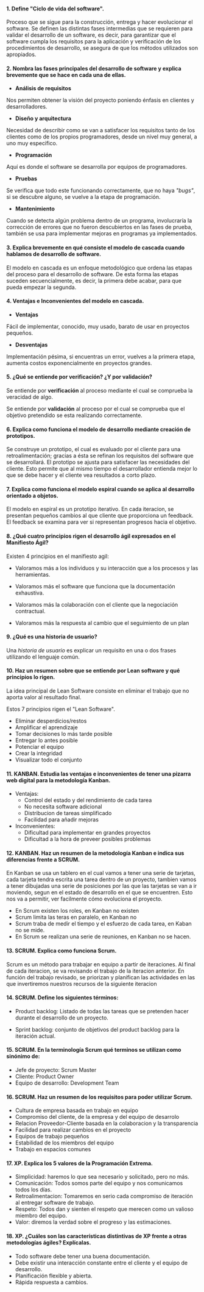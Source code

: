 #### 1.  Define "Ciclo de vida del software". 

Proceso que se sigue para la construcción, entrega y hacer evolucionar el software. Se definen las distintas fases intermedias que se requieren para validar el desarrollo de un software, es decir, para garantizar que el software cumpla los requisitos para la aplicación y verificación de los procedimientos de desarrollo, se asegura de que los métodos utilizados son apropiados.


#### 2. Nombra las fases principales del desarrollo de software y explica brevemente que se hace en cada una de ellas.

- **Análisis de requisitos**

Nos permiten obtener la visión del proyecto poniendo énfasis en clientes y desarrolladores.

- **Diseño y arquitectura**

Necesidad de describir como se van a satisfacer los requisitos tanto de los clientes como de los propios programadores, desde un nivel muy general, a uno muy especifico.

- **Programación**

Aquí es donde el software se desarrolla por equipos de programadores.

- **Pruebas**

Se verifica que todo este funcionando correctamente, que no haya *"bugs"*, si se descubre alguno, se vuelve a la etapa de programación.

- **Mantenimiento**

Cuando se detecta algún problema dentro de un programa, involucraría la corrección de errores que no fueron descubiertos en las fases de prueba, también se usa para implementar mejoras en programas ya implementados.

#### 3. Explica brevemente en qué consiste el modelo de cascada  cuando hablamos de desarrollo de software.

El modelo en cascada es un enfoque metodológico que ordena las etapas del proceso para el desarrollo de software. De esta forma las etapas suceden secuencialmente, es decir, la primera debe acabar, para que pueda empezar la segunda.

#### 4. Ventajas e Inconvenientes del modelo en cascada.
- **Ventajas**

Fácil de implementar, conocido, muy usado, barato de usar en proyectos pequeños.

- **Desventajas**

Implementación pésima, si encuentras un error, vuelves a la primera etapa, aumenta costos exponencialmente en proyectos grandes.

#### 5. ¿Qué se entiende por verificación? ¿Y por validación?

Se entiende por **verificación** al proceso mediante el cual se comprueba la veracidad de algo.

Se entiende por **validación** al proceso por el cual se comprueba que el objetivo pretendido se esta realizando correctamente.

#### 6. Explica como funciona el modelo de desarrollo mediante creación de prototipos.

Se construye un prototipo, el cual es evaluado por el cliente para una retroalimentación; gracias a ésta se refinan los requisitos del software que se desarrollará. El prototipo se ajusta para satisfacer las necesidades del cliente. Esto permite que al mismo tiempo el desarrollador entienda mejor lo que se debe hacer y el cliente vea resultados a corto plazo.


#### 7. Explica como funciona el modelo espiral cuando se aplica al desarrollo orientado a objetos.

El modelo en espiral es un prototipo iterativo. En cada iteracion, se presentan pequeños cambios al que cliente que proporciona un feedback. El feedback se examina para ver si representan progresos hacia el objetivo. 

#### 8. ¿Qué cuatro principios rigen el desarrollo ágil expresados en el Manifiesto Ágil?

Existen 4 principios en el manifiesto agil:

- Valoramos más a los individuos y su interacción que a los procesos y las herramientas. 

- Valoramos más el software que funciona que la documentación exhaustiva.

- Valoramos más la colaboración con el cliente que la negociación contractual.

- Valoramos más la respuesta al cambio que el seguimiento de un plan

#### 9. ¿Qué es una historia de usuario?
Una *historia de usuario* es explicar un requisito en una o dos frases utilizando el lenguaje común.

#### 10. Haz un resumen sobre que se entiende por Lean software y qué principios lo rigen.

La idea principal de Lean Software consiste en eliminar el trabajo que no aporta valor al resultado final.

Estos 7 principios rigen el "Lean Software".
- Eliminar desperdicios/restos
- Amplificar el aprendizaje
- Tomar decisiones lo más tarde posible
- Entregar lo antes posible
- Potenciar el equipo
- Crear la integridad
- Visualizar todo el conjunto

#### 11. KANBAN. Estudia las ventajas e inconvenientes de tener una pizarra web digital para la metodología Kanban.

- Ventajas:
    - Control del estado y del rendimiento de cada tarea
    - No necesita software adicional
    - Distribucion de tareas simplificado
    - Facilidad para añadir mejoras
 - Inconvenientes:
    - Dificultad para implementar en grandes proyectos
    - Dificultad a la hora de preveer posibles problemas

#### 12. KANBAN. Haz un resumen de la metodología Kanban e indica sus diferencias frente a SCRUM.

En Kanban se usa un tablero en el cual vamos a tener una serie de tarjetas, cada tarjeta tendra escrita una tarea dentro de un proyecto, tambien vamos a tener dibujadas una serie de posiciones por las que las tarjetas se van a ir moviendo, segun en el estado de desarrollo en el que se encuentren. Esto nos va a permitir, ver facilmente cómo evoluciona el proyecto.

 - En Scrum existen los roles, en Kanban no existen
 - Scrum limita las teras en paralelo, en Kanban no
 - Scrum traba de medir el tiempo y el esfuerzo de cada tarea, en Kaban no se mide.
 - En Scrum se realizan una serie de reuniones, en Kanban no se hacen.

#### 13. SCRUM. Explica como funciona Scrum.

Scrum es un método para trabajar en equipo a partir de iteraciones. Al final de cada iteracion, se va revisando el trabajo de la iteracion anterior. En función del trabajo revisado, se priorizan y planifican las actividades en las que invertiremos nuestros recursos de la siguiente iteracion

#### 14. SCRUM. Define los siguientes términos:

- Product backlog: Listado de todas las tareas que se pretenden hacer durante el desarrollo de un proyecto.

- Sprint backlog: conjunto de objetivos del product backlog para la iteración actual.

#### 15. SCRUM. En la terminología Scrum qué terminos se utilizan como sinónimo de:

- Jefe de proyecto: Scrum Master
- Cliente: Product Owner
- Equipo de desarrollo: Development Team

#### 16. SCRUM. Haz un resumen de los requisitos para poder utilizar Scrum.

- Cultura de empresa basada en trabajo en equipo
- Compromiso del cliente, de la empresa y del equipo de desarrolo
- Relacion Proveedor-Cliente basada en la colaboracion y la transparencia
- Facilidad para realizar cambios en el proyecto
- Equipos de trabajo pequeños
- Estabilidad de los miembros del equipo
- Trabajo en espacios comunes

#### 17. XP. Explica los 5 valores de la Programación Extrema.

- Simplicidad: haremos lo que sea necesario y solicitado, pero no más. 
- Comunicación: Todos somos parte del equipo y nos comunicamos todos los días. 
- Retroalimentacion: Tomaremos en serio cada compromiso de iteración al entregar software de trabajo. 
- Respeto: Todos dan y sienten el respeto que merecen como un valioso miembro del equipo.
- Valor: diremos la verdad sobre el progreso y las estimaciones.

#### 18. XP. ¿Cuáles son las características distintivas de XP frente a otras metodologías ágiles? Explícalas.

- Todo software debe tener una buena documentación.
- Debe existir una interacción constante entre el cliente y el equipo de desarrollo.
- Planificación flexible y abierta.
- Rápida respuesta a cambios.


